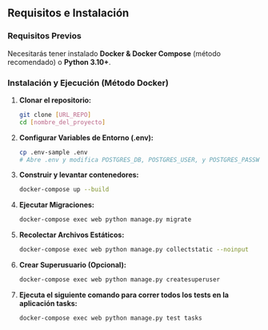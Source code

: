 ## Requisitos e Instalación

### Requisitos Previos

Necesitarás tener instalado **Docker & Docker Compose** (método recomendado) o **Python 3.10+**.

### Instalación y Ejecución (Método Docker)

1.  **Clonar el repositorio:**

    ```bash
    git clone [URL_REPO]
    cd [nombre_del_proyecto]
    ```

2.  **Configurar Variables de Entorno (.env):**

    ```bash
    cp .env-sample .env
    # Abre .env y modifica POSTGRES_DB, POSTGRES_USER, y POSTGRES_PASSWORD
    ```

3.  **Construir y levantar contenedores:**

    ```bash
    docker-compose up --build
    ```

4.  **Ejecutar Migraciones:**

    ```bash
    docker-compose exec web python manage.py migrate
    ```

5.  **Recolectar Archivos Estáticos:**

    ```bash
    docker-compose exec web python manage.py collectstatic --noinput
    ```

6.  **Crear Superusuario (Opcional):**

    ```bash
    docker-compose exec web python manage.py createsuperuser
    ```

7.  **Ejecuta el siguiente comando para correr todos los tests en la aplicación tasks:**
    ```bash
    docker-compose exec web python manage.py test tasks
    ```
